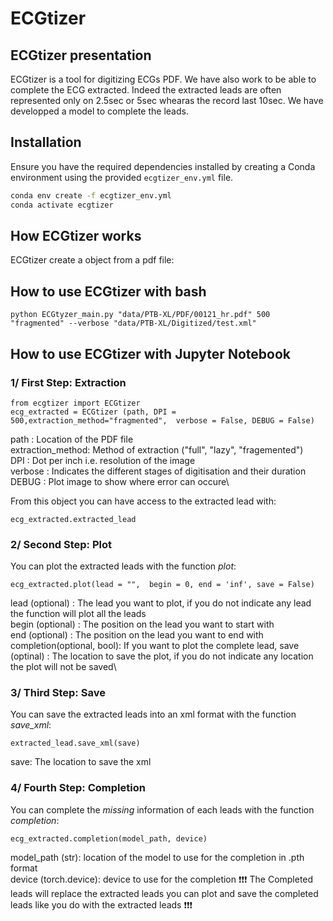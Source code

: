 # ECGtizer

## ECGtizer presentation

ECGtizer is a tool for digitizing ECGs PDF. We have also work to be able to complete the ECG extracted. Indeed the extracted leads are often represented only on 2.5sec or 5sec whearas the record last 10sec. We have developped a model to complete the leads.

## Installation

Ensure you have the required dependencies installed by creating a Conda environment using the provided `ecgtizer_env.yml` file.

```bash
conda env create -f ecgtizer_env.yml
conda activate ecgtizer
```

## How ECGtizer  works

ECGtizer create a object from a pdf file:

## How to use ECGtizer with bash

```
python ECGtyzer_main.py "data/PTB-XL/PDF/00121_hr.pdf" 500 "fragmented" --verbose "data/PTB-XL/Digitized/test.xml"
```

## How to use ECGtizer with Jupyter Notebook

### 1/ First Step: Extraction
```
from ecgtizer import ECGtizer
ecg_extracted = ECGtizer (path, DPI = 500,extraction_method="fragmented",  verbose = False, DEBUG = False)
``` 
path : Location of the PDF file\
extraction_method: Method of extraction ("full", "lazy", "fragemented")\
DPI  : Dot per inch i.e. resolution of the image\
verbose : Indicates the different stages of digitisation and their duration\
DEBUG : Plot image to show where error can occure\

From this object you can have access to the extracted lead with:
```
ecg_extracted.extracted_lead
``` 

### 2/ Second Step: Plot

You can plot the extracted leads with the function *plot*:
```
ecg_extracted.plot(lead = "",  begin = 0, end = 'inf', save = False)
``` 
lead (optional) : The lead you want to plot, if you do not indicate any lead the function will plot all the leads\
begin (optional) : The position on the lead you want to start with\
end (optional) : The position on the lead you want to end with\
completion(optional, bool): If you want to plot the complete lead,
save (optinal) : The location to save the plot, if you do not indicate any location the plot will not be saved\


### 3/ Third Step: Save
You can save the extracted leads into an xml format with the function *save_xml*:
```
extracted_lead.save_xml(save)
``` 
save: The location to save the xml

### 4/ Fourth Step: Completion
You can complete the *missing* information of each leads with the function *completion*:

```
ecg_extracted.completion(model_path, device)
``` 
model_path (str): location of the model to use for the completion in .pth format\
device (torch.device): device to use for the completion
❗❗❗️ The  Completed  leads will replace the extracted leads you can  plot and save the completed leads like you do with the extracted leads ❗❗❗️ 


